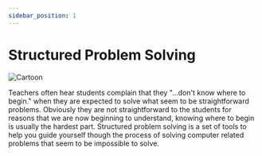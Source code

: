 ```yaml
---
sidebar_position: 1
---
```


# Structured Problem Solving

![Cartoon](./img/only_the_code_tells_the_truth-symbols.png)

Teachers often hear students complain that they "...don't know where to begin." when they are expected to solve what seem to be straightforward problems. Obviously they are not straightforward to the students for reasons that we are now beginning to understand, knowing where to begin is usually the hardest part. Structured problem solving is a set of tools to help you guide yourself though the process of solving computer related problems that seem to be impossible to solve.
